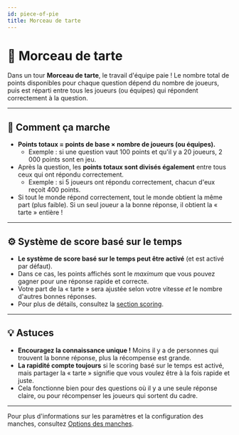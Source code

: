 ```yaml
---
id: piece-of-pie
title: Morceau de tarte
---
```


# 🥧 Morceau de tarte

Dans un tour **Morceau de tarte**, le travail d'équipe paie ! Le nombre total de points disponibles pour chaque question dépend du nombre de joueurs, puis est réparti entre tous les joueurs (ou équipes) qui répondent correctement à la question.

---

## 📝 Comment ça marche

- **Points totaux = points de base × nombre de joueurs (ou équipes).**
    - Exemple : si une question vaut 100 points et qu'il y a 20 joueurs, 2 000 points sont en jeu.
- Après la question, les **points totaux sont divisés également** entre tous ceux qui ont répondu correctement.
    - Exemple : si 5 joueurs ont répondu correctement, chacun d'eux reçoit 400 points.
- Si tout le monde répond correctement, tout le monde obtient la même part (plus faible). Si un seul joueur a la bonne réponse, il obtient la « tarte » entière !

---

## ⚙️ Système de score basé sur le temps

- **Le système de score basé sur le temps peut être activé** (et est activé par défaut).
- Dans ce cas, les points affichés sont le _maximum_ que vous pouvez gagner pour une réponse rapide et correcte.
- Votre part de la « tarte » sera ajustée selon votre vitesse _et_ le nombre d'autres bonnes réponses.
- Pour plus de détails, consultez la [section scoring](../editor/008-round-options.md#scoring).

---

## 💡 Astuces

- **Encouragez la connaissance unique !** Moins il y a de personnes qui trouvent la bonne réponse, plus la récompense est grande.
- **La rapidité compte toujours** si le scoring basé sur le temps est activé, mais partager la « tarte » signifie que vous voulez être à la fois rapide et juste.
- Cela fonctionne bien pour des questions où il y a une seule réponse claire, ou pour récompenser les joueurs qui sortent du cadre.

---

Pour plus d'informations sur les paramètres et la configuration des manches, consultez [Options des manches](../editor/008-round-options.md).
